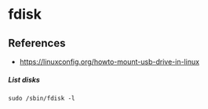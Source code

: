 # fdisk

## References
* https://linuxconfig.org/howto-mount-usb-drive-in-linux

##### List disks
```
sudo /sbin/fdisk -l
```
